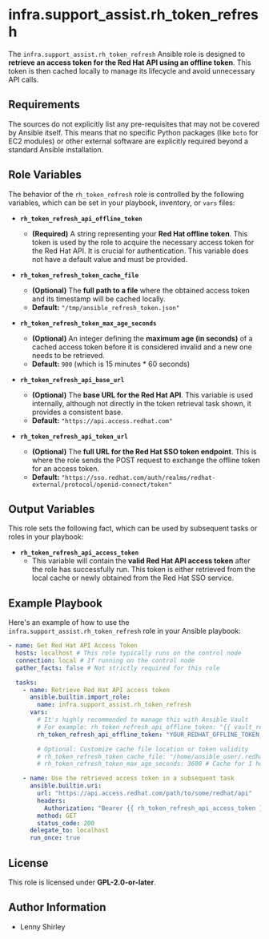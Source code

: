 infra.support_assist.rh_token_refresh
=========

The `infra.support_assist.rh_token_refresh` Ansible role is designed to **retrieve an access token for the Red Hat API using an offline token**. This token is then cached locally to manage its lifecycle and avoid unnecessary API calls.

Requirements
------------

The sources do not explicitly list any pre-requisites that may not be covered by Ansible itself. This means that no specific Python packages (like `boto` for EC2 modules) or other external software are explicitly required beyond a standard Ansible installation.

Role Variables
--------------

The behavior of the `rh_token_refresh` role is controlled by the following variables, which can be set in your playbook, inventory, or `vars` files:

*   **`rh_token_refresh_api_offline_token`**
    *   **(Required)** A string representing your **Red Hat offline token**. This token is used by the role to acquire the necessary access token for the Red Hat API. It is crucial for authentication. This variable does not have a default value and must be provided.

*   **`rh_token_refresh_token_cache_file`**
    *   **(Optional)** The **full path to a file** where the obtained access token and its timestamp will be cached locally.
    *   **Default:** `"/tmp/ansible_refresh_token.json"`

*   **`rh_token_refresh_token_max_age_seconds`**
    *   **(Optional)** An integer defining the **maximum age (in seconds)** of a cached access token before it is considered invalid and a new one needs to be retrieved.
    *   **Default:** `900` (which is 15 minutes * 60 seconds)

*   **`rh_token_refresh_api_base_url`**
    *   **(Optional)** The **base URL for the Red Hat API**. This variable is used internally, although not directly in the token retrieval task shown, it provides a consistent base.
    *   **Default:** `"https://api.access.redhat.com"`

*   **`rh_token_refresh_api_token_url`**
    *   **(Optional)** The **full URL for the Red Hat SSO token endpoint**. This is where the role sends the POST request to exchange the offline token for an access token.
    *   **Default:** `"https://sso.redhat.com/auth/realms/redhat-external/protocol/openid-connect/token"`

Output Variables
----------------

This role sets the following fact, which can be used by subsequent tasks or roles in your playbook:

*   **`rh_token_refresh_api_access_token`**
    *   This variable will contain the **valid Red Hat API access token** after the role has successfully run. This token is either retrieved from the local cache or newly obtained from the Red Hat SSO service.

Example Playbook
----------------

Here's an example of how to use the `infra.support_assist.rh_token_refresh` role in your Ansible playbook:

```yaml
- name: Get Red Hat API Access Token
  hosts: localhost # This role typically runs on the control node
  connection: local # If running on the control node
  gather_facts: false # Not strictly required for this role

  tasks:
    - name: Retrieve Red Hat API access token
      ansible.builtin.import_role:
        name: infra.support_assist.rh_token_refresh
      vars:
        # It's highly recommended to manage this with Ansible Vault
        # For example: rh_token_refresh_api_offline_token: "{{ vault_redhat_offline_token }}"
        rh_token_refresh_api_offline_token: "YOUR_REDHAT_OFFLINE_TOKEN_HERE"

        # Optional: Customize cache file location or token validity
        # rh_token_refresh_token_cache_file: "/home/ansible_user/.redhat_api_token.json"
        # rh_token_refresh_token_max_age_seconds: 3600 # Cache for 1 hour

    - name: Use the retrieved access token in a subsequent task
      ansible.builtin.uri:
        url: "https://api.access.redhat.com/path/to/some/redhat/api"
        headers:
          Authorization: "Bearer {{ rh_token_refresh_api_access_token }}"
        method: GET
        status_code: 200
      delegate_to: localhost
      run_once: true
```

## License

This role is licensed under **GPL-2.0-or-later**.

## Author Information

*   Lenny Shirley